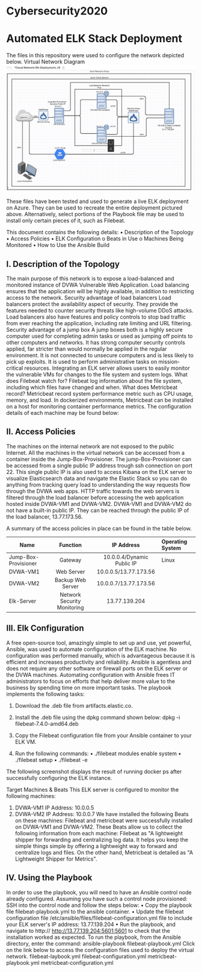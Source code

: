 # Cybersecurity2020
# Automated ELK Stack Deployment
The files in this repository were used to configure the network depicted below.
 Virtual Network Diagram
![alt text](https://github.com/kandang0/Cybersecurity2020/blob/master/Diagrams/Diagram1.jpg "Virtual Network Diagram")
 
These files have been tested and used to generate a live ELK deployment on Azure. They can be used to recreate the entire deployment pictured above. Alternatively, select portions of the Playbook file may be used to install only certain pieces of it, such as Filebeat.

This document contains the following details:
•	Description of the Topology
•	Access Policies
•	ELK Configuration 
o	Beats in Use
o	Machines Being Monitored
•	How to Use the Ansible Build
## I.	Description of the Topology
The main purpose of this network is to expose a load-balanced and monitored instance of DVWA Vulnerable Web Application.
Load balancing ensures that the application will be highly available, in addition to restricting access to the network.
Security advantage of load balancers 
Load balancers protect the availability aspect of security. They provide the features needed to counter security threats like high-volume DDoS attacks. Load balancers also have features and policy controls to stop bad traffic from ever reaching the application, including rate limiting and URL filtering.
Security advantage of a jump box
A jump boxes both is a highly secure computer used for completing admin tasks or used as jumping off points to other computers and networks. It has strong computer security controls applied, far stricter than would normally be applied in the regular environment. It is not connected to unsecure computers and is less likely to pick up exploits. It is used to perform administrative tasks on mission-critical resources.
Integrating an ELK server allows users to easily monitor the vulnerable VMs for changes to the file system and system logs.
What does Filebeat watch for?
Filebeat log information about the file system, including which files have changed and when.
What does Metricbeat record?
Metricbeat record system performance metric such as CPU usage, memory, and load. In dockerized environments, Metricbeat can be installed on a host for monitoring container performance metrics.
The configuration details of each machine may be found below:
 
## II.	Access Policies
The machines on the internal network are not exposed to the public Internet.
All the machines in the virtual network can be accessed from a container inside the Jump-Box-Provisioner.
The jump-Box-Provisioner can be accessed from a single public IP address trough ssh connection on port 22.
This single public IP is also used to access Kibana on the ELK server to visualize Elasticsearch data and navigate the Elastic Stack so you can do anything from tracking query load to understanding the way requests flow through the DVWA web apps.
HTTP traffic towards the web servers is filtered through the load balancer before accessing the web application hosted inside DVWA-VM1 and DVWA-VM2.
DVWA-VM1 and DVWA-VM2 do not have a built-in public IP. They can be reached through the public IP of the load balancer, 13.77.173.56.

A summary of the access policies in place can be found in the table below.


| Name                      | Function          | IP Address  |   Operating System
| --------------------------|:-------------:|:-------------:|:------------------- |
| Jump-Box-Provisioner      | Gateway | 10.0.0.4/Dynamic Public IP |   Linux
| DVWA-VM1                  | Web Server      |   10.0.0.5/13.77.173.56 |
| DVWA-VM2                  | Backup Web Server   |   10.0.0.7/13.77.173.56
| Elk-Server                |    Network Security Monitoring |   13.77.139.204

		
		
## III.	Elk Configuration
A free open-source tool, amazingly simple to set up and use, yet powerful, Ansible, was used to automate configuration of the ELK machine. No configuration was performed manually, which is advantageous because it is efficient and increases productivity and reliability.
Ansible is agentless and does not require any other software or firewall ports on the ELK server or the DVWA machines.
Automating configuration with Ansible frees IT administrators to focus on efforts that help deliver more value to the business by spending time on more important tasks.
The playbook implements the following tasks:
1.	Download the .deb file from artifacts.elastic.co.
2.	Install the .deb file using the dpkg command shown below:
dpkg -i filebeat-7.4.0-amd64.deb
3.	Copy the Filebeat configuration file from your Ansible container to your ELK VM.

4.	Run the following commands:
•	./filebeat modules enable system
•	./filebeat setup
•	./filebeat -e

The following screenshot displays the result of running docker ps after successfully configuring the ELK instance.
 
 
Target Machines & Beats
This ELK server is configured to monitor the following machines:
1.	DVWA-VM1		IP Address: 10.0.0.5
2.	DVWA-VM2		IP Address: 10.0.0.7
We have installed the following Beats on these machines:
Filebeat and metricbeat were successfully installed on DVWA-VM1 and DVWA-VM2.
These Beats allow us to collect the following information from each machine:
Filebeat as "A lightweight shipper for forwarding and centralizing log data. It helps you keep the simple things simple by offering a lightweight way to forward and centralize logs and files. On the other hand, Metricbeat is detailed as "A Lightweight Shipper for Metrics".
## IV.	Using the Playbook
In order to use the playbook, you will need to have an Ansible control node already configured. Assuming you have such a control node provisioned:
SSH into the control node and follow the steps below:
•	Copy the playbook file filebeat-playbook.yml to the ansible container.
•	Update the filebeat configuration file /etc/ansible/files/filebeat-configuration.yml  file to include your ELK server's IP address: 13.77.139.204
•	Run the playbook, and navigate to http:// http://13.77.139.204:5601:5601 to check that the installation worked as expected.
To run the playbook, from the Ansible directory, enter the command: 
ansible-playbook filebeat-playbook.yml
Click on the link below to access the configuration files used to deploy the virtual network.
filebeat-laybook.yml
filebeat-configuration.yml
metricbeat-playbook.yml
metricbeat-configuration.yml
